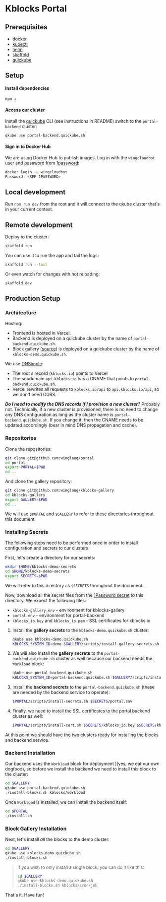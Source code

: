 # Kblocks Portal

## Prerequisites

- [docker](https://www.docker.com/)
- [kubectl](https://kubernetes.io/docs/reference/kubectl/)
- [helm](https://helm.sh/)
- [skaffold](https://skaffold.dev/)
- [quickube](https://github.com/winglang/quickube)

## Setup

#### Install dependencies

```sh
npm i
```

#### Access our cluster

Install the [quickube](https://github.com/winglang/quickube) CLI (see instructions in README)
switch to the `portal-backend` cluster:

```sh
qkube use portal-backend.quickube.sh
```

#### Sign in to Docker Hub

We are using Docker Hub to publish images. Log in with the `wingcloudbot` user and password from [1password]:

```sh
docker login -u wingcloudbot
Password: <SEE 1PASSWORD>
```

[1password]: https://start.1password.com/open/i?a=E2C6K5R5T5BZFDLNI34WC55CCU&v=gb5pxjy6oqlfg4rbxjfiwapmwy&i=lzd45n6b5mraghh53hnq74hccy&h=wingcloud.1password.com

## Local development

Run `npm run dev` from the root and it will connect to the qkube cluster that's in your current
context.

## Remote development

Deploy to the cluster:

```sh
skaffold run
```

You can use it to run the app and tail the logs:

```sh
skaffold run --tail
```

Or even watch for changes with hot reloading:

```sh
skaffold dev
```

## Production Setup

### Architecture

Hosting:

* Frontend is hosted in Vercel.
* Backend is deployed on a quickube cluster by the name of `portal-backend.quickube.sh`.
* Block gallery ([source](https://github.com/winglang/kblocks-gallery)) is deployed on a quickube cluster by the name of `kblocks-demo.quickube.sh`.

We use [DNSimple](https://dnsimple.com/a/137210/domains/kblocks.io):

* The root `A` record (`kblocks.io`) points to Vercel
* The subdomain `api.kblocks.io` has a CNAME that points to `portal-backend.quickube.sh`.
* Vercel rewrites all requests to `kblocks.io/api` to `api.kblocks.io/api`, so we don't need CORS.

***Do I need to modify the DNS records if I provision a new cluster?*** Probably not. Technically,
if a new cluster is provisioned, there is no need to change any DNS configuration as long as the
cluster name is `portal-backend.quickube.sh`. If you change it, then the CNAME needs to be updated
accordingly (bear in mind DNS propagation and cache).

### Repositories

Clone the repositories:

```sh
git clone git@github.com:winglang/portal
cd portal
export PORTAL=$PWD
cd ..
```

And clone the gallery repository:

```sh
git clone git@github.com:winglang/kblocks-gallery
cd kblocks-gallery
export GALLERY=$PWD
cd ..
```

We will use `$PORTAL` and `$GALLERY` to refer to these directories throughout this document.

### Installing Secrets

The following steps need to be performed once in order to install configuration and secrets to our
clusters.

First, let's create a directory for our secrets:

```sh
mkdir $HOME/kblocks-demo-secrets
cd $HOME/kblocks-demo-secrets
export SECRETS=$PWD
```

We will refer to this directory as `$SECRETS` throughout the document.

Now, download all the secret files from the [1Password secret] to this directory. We expect the
following files:

* `kblocks-gallery.env` - environment for kblocks-gallery
* `portal.env` - environment for portal-backend
* `kblocks_io.key` and `kblocks_io.pem` - SSL certificates for kblocks.io

1. Install the **gallery secrets** to the `kblocks-demo.quickube.sh` cluster:

    ```sh
    qkube use kblocks-demo.quickube.sh
    KBLOCKS_SYSTEM_ID=demo $GALLERY/scripts/install-gallery-secrets.sh $SECRETS/kblocks-gallery.env
    ```

3. We will also install the **gallery secrets** to the `portal-backend.quickube.sh` cluster as well
   because our backend needs the `Workload` block:

    ```sh
    qkube use portal-backend.quickube.sh
    KBLOCKS_SYSTEM_ID=portal-backend.quickube.sh $GALLERY/scripts/install-gallery-secrets.sh $SECRETS/kblocks-gallery.env
    ```

4. Install the **backend secrets** to the `portal-backend.quickube.sh` (these are needed by the
   backend service to operate):

    ```sh
    $PORTAL/scripts/install-secrets.sh $SECRETS/portal.env
    ```

5. Finally, we need to install the SSL certificates to the portal backend cluster as well:

    ```sh
    $PORTAL/scripts/install-cert.sh $SECRETS/kblocks_io.key $SECRETS/kblocks_io.pem
    ```

At this point we should have the two clusters ready for installing the blocks and backend service.

### Backend Installation

Our backend uses the `Workload` block for deployment )(yes, we eat our own dogfood), so before we install the backend
we need to install this block to the cluster:

```sh
cd $GALLERY
qkube use portal-backend.quickube.sh
./install-blocks.sh kblocks/workload
```

Once `Workload` is installed, we can install the backend itself:

```sh
cd $PORTAL
./install.sh
```

### Block Gallery Installation

Next, let's install *all* the blocks to the demo cluster:

```sh
cd $GALLERY
qkube use kblocks-demo.quickube.sh
./install-blocks.sh
```

> If you wish to only install a single block, you can do it like this:
> ```sh
> cd $GALLERY
> qkube use kblocks-demo.quickube.sh
> ./install-blocks.sh kblocks/cron-job
> ```

That's it. Have fun!

[1Password secret]: https://start.1password.com/open/i?a=E2C6K5R5T5BZFDLNI34WC55CCU&v=gb5pxjy6oqlfg4rbxjfiwapmwy&i=t2dmpkwt5hufldsxzhnnw43d5i&h=wingcloud.1password.com
